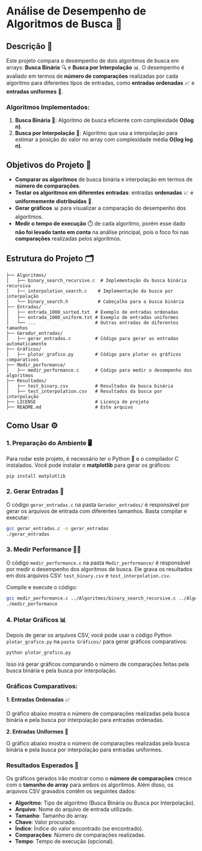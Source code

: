 # **Análise de Desempenho de Algoritmos de Busca** 🚀

## **Descrição** 📝

Este projeto compara o desempenho de dois algoritmos de busca em arrays: **Busca Binária** 🔍 e **Busca por Interpolação** 📊. O desempenho é avaliado em termos de **número de comparações** realizadas por cada algoritmo para diferentes tipos de entradas, como **entradas ordenadas** 📈 e **entradas uniformes** 🔢.

### **Algoritmos Implementados**:
1. **Busca Binária** 🔎: Algoritmo de busca eficiente com complexidade **O(log n)**.
2. **Busca por Interpolação** 📏: Algoritmo que usa a interpolação para estimar a posição do valor no array com complexidade média **O(log log n)**.

## **Objetivos do Projeto** 🎯

- **Comparar os algoritmos** de busca binária e interpolação em termos de **número de comparações**.
- **Testar os algoritmos em diferentes entradas**: entradas **ordenadas** 📈 e **uniformemente distribuídas** 🔢.
- **Gerar gráficos** 📊 para visualizar a comparação do desempenho dos algoritmos.
- **Medir o tempo de execução** ⏱️ de cada algoritmo, porém esse dado **não foi levado tanto em conta** na análise principal, pois o foco foi nas **comparações** realizadas pelos algoritmos.

## **Estrutura do Projeto** 🗂️

```plaintext
├── Algoritmos/
│   ├── binary_search_recursive.c  # Implementação da busca binária recursiva
│   ├── interpolation_search.c    # Implementação da busca por interpolação
│   └── binary_search.h           # Cabeçalho para a busca binária
├── Entradas/
│   ├── entrada_1000_sorted.txt  # Exemplo de entradas ordenadas
│   ├── entrada_1000_uniform.txt # Exemplo de entradas uniformes
│   └── ...                      # Outras entradas de diferentes tamanhos
├── Gerador_entradas/
│   ├── gerar_entradas.c         # Código para gerar as entradas automaticamente
├── Gráficos/
│   ├── plotar_grafico.py        # Código para plotar os gráficos comparativos
├── Medir_performance/
│   ├── medir_performance.c      # Código para medir o desempenho dos algoritmos
├── Resultados/
│   ├── test_binary.csv          # Resultados da busca binária
│   ├── test_interpolation.csv   # Resultados da busca por interpolação
├── LICENSE                      # Licença do projeto
├── README.md                    # Este arquivo
```

## **Como Usar** ⚙️

### **1. Preparação do Ambiente** 🖥️

Para rodar este projeto, é necessário ter o Python 🐍 e o compilador C instalados. Você pode instalar o **matplotlib** para gerar os gráficos:

```bash
pip install matplotlib
```

### 2. Gerar Entradas 🔄

O código ```gerar_entradas.c``` na pasta ```Gerador_entradas/``` é responsável por gerar os arquivos de entrada com diferentes tamanhos. Basta compilar e executar:

```bash
gcc gerar_entradas.c -o gerar_entradas
./gerar_entradas
```

### 3. Medir Performance 🏃‍♂️
O código ```medir_performance.c``` na pasta ```Medir_performance/``` é responsável por medir o desempenho dos algoritmos de busca. Ele grava os resultados em dois arquivos CSV: ```test_binary.csv``` e ```test_interpolation.csv```.

Compile e execute o código:

```bash
gcc medir_performance.c ../Algoritmos/binary_search_recursive.c ../Algoritmos/interpolation_search.c -o medir_performance
./medir_performance
```

### 4. Plotar Gráficos 📊

Depois de gerar os arquivos CSV, você pode usar o código Python ```plotar_grafico.py``` na ```pasta Gráficos/``` para gerar gráficos comparativos:

```bash
python plotar_grafico.py
```
Isso irá gerar gráficos comparando o número de comparações feitas pela busca binária e pela busca por interpolação.

### Gráficos Comparativos:

**1. Entradas Ordenadas** 📈

O gráfico abaixo mostra o número de comparações realizadas pela busca binária e pela busca por interpolação para entradas ordenadas.



**2. Entradas Uniformes** 🔢

O gráfico abaixo mostra o número de comparações realizadas pela busca binária e pela busca por interpolação para entradas uniformes.



### **Resultados Esperados** 🎯

Os gráficos gerados irão mostrar como o **número de comparações** cresce com o **tamanho do array** para ambos os algoritmos. Além disso, os arquivos CSV gravados contêm os seguintes dados:

- **Algoritmo**: Tipo de algoritmo (Busca Binária ou Busca por Interpolação).
- **Arquivo**: Nome do arquivo de entrada utilizado.
- **Tamanho**: Tamanho do array.
- **Chave**: Valor procurado.
- **Índice**: Índice do valor encontrado (se encontrado).
- **Comparações**: Número de comparações realizadas.
- **Tempo**: Tempo de execução (opcional).
